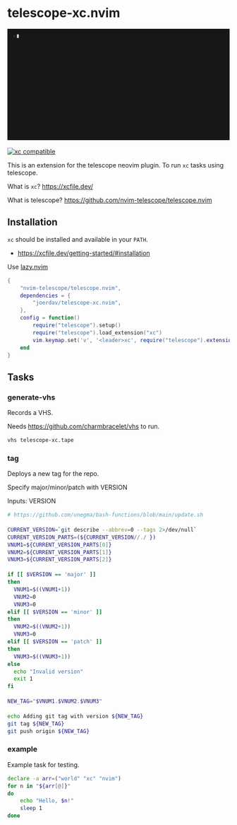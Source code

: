# telescope-xc.nvim

![til](./examples/demo.gif)

[![xc compatible](https://xcfile.dev/badge.svg)](https://xcfile.dev)

This is an extension for the telescope neovim plugin. To run `xc` tasks using telescope.

What is `xc`? <https://xcfile.dev/>

What is telescope? <https://github.com/nvim-telescope/telescope.nvim>

## Installation

`xc` should be installed and available in your `PATH`. 

- <https://xcfile.dev/getting-started/#installation>

Use [lazy.nvim](https://github.com/folke/lazy.nvim)

```lua
{
    "nvim-telescope/telescope.nvim",
    dependencies = {
        "joerdav/telescope-xc.nvim",
    },
    config = function()
        require("telescope").setup()
        require("telescope").load_extension("xc")
        vim.keymap.set('v', '<leader>xc', require("telescope").extensions["xc"].run_task)
    end
}
```

## Tasks

### generate-vhs

Records a VHS.

Needs <https://github.com/charmbracelet/vhs> to run.

```bash
vhs telescope-xc.tape
```

### tag

Deploys a new tag for the repo.

Specify major/minor/patch with VERSION

Inputs: VERSION

```sh
# https://github.com/unegma/bash-functions/blob/main/update.sh

CURRENT_VERSION=`git describe --abbrev=0 --tags 2>/dev/null`
CURRENT_VERSION_PARTS=(${CURRENT_VERSION//./ })
VNUM1=${CURRENT_VERSION_PARTS[0]}
VNUM2=${CURRENT_VERSION_PARTS[1]}
VNUM3=${CURRENT_VERSION_PARTS[2]}

if [[ $VERSION == 'major' ]]
then
  VNUM1=$((VNUM1+1))
  VNUM2=0
  VNUM3=0
elif [[ $VERSION == 'minor' ]]
then
  VNUM2=$((VNUM2+1))
  VNUM3=0
elif [[ $VERSION == 'patch' ]]
then
  VNUM3=$((VNUM3+1))
else
  echo "Invalid version"
  exit 1
fi

NEW_TAG="$VNUM1.$VNUM2.$VNUM3"

echo Adding git tag with version ${NEW_TAG}
git tag ${NEW_TAG}
git push origin ${NEW_TAG}
```

### example

Example task for testing.

```bash
declare -a arr=("world" "xc" "nvim")
for n in "${arr[@]}"
do
    echo "Hello, $n!"
    sleep 1
done
```
